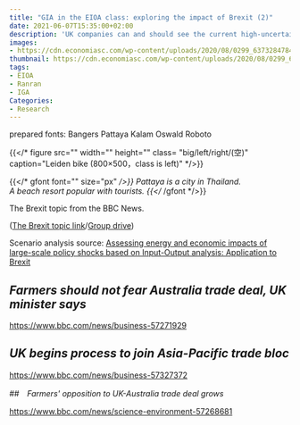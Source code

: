 ```yaml
---
title: "GIA in the EIOA class: exploring the impact of Brexit (2)"
date: 2021-06-07T15:35:00+02:00
description: 'UK companies can and should see the current high-uncertainty environment as a spur to rethink their supply chain strategies and make them more resilient.'
images:
- https://cdn.economiasc.com/wp-content/uploads/2020/08/0299_637328478455867629.jpg
thumbnail: https://cdn.economiasc.com/wp-content/uploads/2020/08/0299_637328478455867629.jpg
tags:
- EIOA
- Ranran
- IGA
Categories:
- Research
---
```


prepared fonts:
Bangers Pattaya Kalam
Oswald  Roboto

{{</* figure src="" width="" height="" class= "big/left/right/(空)" caption="Leiden bike (800×500，class is left)" */>}}

{{</* gfont font="" size="px" */>}}
Pattaya is a city in Thailand.<br>A beach resort popular with tourists.
{{</* /gfont */>}} <br>


The Brexit topic from the BBC News.

([The Brexit topic link](https://www.bbc.com/news/politics/uk_leaves_the_eu)/[Group drive](https://drive.google.com/drive/folders/1c3FiGpHL-5JZ4spzu9MGWnfZgCBD_5Lv))

Scenario analysis source: [Assessing energy and economic impacts of large-scale policy shocks based on Input-Output analysis: Application to Brexit](https://www.sciencedirect.com/science/article/pii/S0306261920308126?via%3Dihub)

## *Farmers should not fear Australia trade deal, UK minister says*

https://www.bbc.com/news/business-57271929

## *UK begins process to join Asia-Pacific trade bloc*

https://www.bbc.com/news/business-57327372

##　*Farmers' opposition to UK-Australia trade deal grows*

https://www.bbc.com/news/science-environment-57268681
